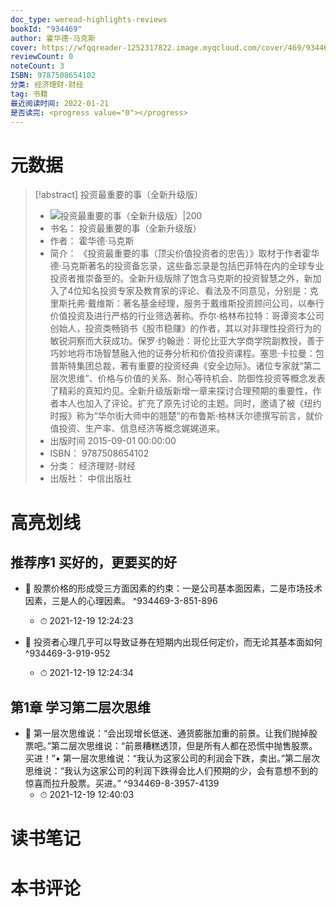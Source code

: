 ```yaml
---
doc_type: weread-highlights-reviews
bookId: "934469"
author: 霍华德·马克斯
cover: https://wfqqreader-1252317822.image.myqcloud.com/cover/469/934469/t7_934469.jpg
reviewCount: 0
noteCount: 3
ISBN: 9787508654102
分类: 经济理财-财经
tag: 书籍
最近阅读时间: 2022-01-21
是否读完: <progress value="0"></progress>
---
```

# 元数据
> [!abstract] 投资最重要的事（全新升级版）
> - ![ 投资最重要的事（全新升级版）|200](https://wfqqreader-1252317822.image.myqcloud.com/cover/469/934469/t7_934469.jpg)
> - 书名： 投资最重要的事（全新升级版）
> - 作者： 霍华德·马克斯
> - 简介： 《投资最重要的事（顶尖价值投资者的忠告）》取材于作者霍华德·马克斯著名的投资备忘录，这些备忘录是包括巴菲特在内的全球专业投资者推崇备至的。全新升级版除了饱含马克斯的投资智慧之外，新加入了4位知名投资专家及教育家的评论、看法及不同意见，分别是：克里斯托弗·戴维斯：著名基金经理，服务于戴维斯投资顾问公司，以奉行价值投资及进行严格的行业筛选著称。乔尔·格林布拉特：哥谭资本公司创始人，投资类畅销书《股市稳赚》的作者，其以对非理性投资行为的敏锐洞察而大获成功。保罗·约翰逊：哥伦比亚大学商学院副教授，善于巧妙地将市场智慧融入他的证券分析和价值投资课程。塞思·卡拉曼：包普斯特集团总裁，著有重要的投资经典《安全边际》。诸位专家就“第二层次思维”、价格与价值的关系、耐心等待机会、防御性投资等概念发表了精彩的真知灼见。全新升级版新增一章来探讨合理预期的重要性，作者本人也加入了评论。扩充了原先讨论的主题。同时，邀请了被《纽约时报》称为“华尔街大师中的翘楚”的布鲁斯·格林沃尔德撰写前言，就价值投资、生产率、信息经济等概念娓娓道来。
> - 出版时间 2015-09-01 00:00:00
> - ISBN： 9787508654102
> - 分类： 经济理财-财经
> - 出版社： 中信出版社

# 高亮划线

## 推荐序1 买好的，更要买的好


- 📌 股票价格的形成受三方面因素的约束：一是公司基本面因素，二是市场技术因素，三是人的心理因素。 ^934469-3-851-896
    - ⏱ 2021-12-19 12:24:23 

- 📌 投资者心理几乎可以导致证券在短期内出现任何定价，而无论其基本面如何 ^934469-3-919-952
    - ⏱ 2021-12-19 12:24:34 
## 第1章 学习第二层次思维


- 📌 第一层次思维说：“会出现增长低迷、通货膨胀加重的前景。让我们抛掉股票吧。”第二层次思维说：“前景糟糕透顶，但是所有人都在恐慌中抛售股票。买进！”• 第一层次思维说：“我认为这家公司的利润会下跌，卖出。”第二层次思维说：“我认为这家公司的利润下跌得会比人们预期的少，会有意想不到的惊喜而拉升股票。买进。” ^934469-8-3957-4139
    - ⏱ 2021-12-19 12:40:03 
# 读书笔记

# 本书评论
